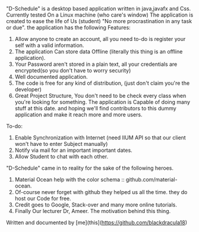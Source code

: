 "D-Schedule" is a desktop based application written in java,javafx and Css. Currently tested On a Linux machine (who care's window)
The application is created to ease the life of Us (student) "No more procrastination in any task or due". the application has the following Features:
1. Allow anyone to create an account, all you need to-do is register your self with a valid information.
2. The application Can store data Offline (literally this thing is an offline application).
3. Your Password aren't stored in a plain text, all your credentials are encrypted(so you don't have to worry security)
4. Well documented application.
5. The code is free for any kind of distribution, (just don't claim you're the developer)
6. Great Project Structure, You don't need to be check every class when you're looking for something.
The application is Capable of doing many stuff at this date. and hoping we'll find contributors to this dummy application and make it reach more and more users.

To-do:
1. Enable Synchronization with Internet (need IIUM API so that our client won't have to enter Subject manually)
2. Notify via mail for an important important dates.
3. Allow Student to chat with each other.

"D-Schedule" came in to reality for the sake of the following heroes.
1. Material Ocean help with the color schema :: github.com/material-ocean.
2. Of-course never forget with github they helped us all the time. they do host our Code for free.
3. Credit goes to Google, Stack-over and many more online tutorials.
4. Finally Our lecturer Dr, Ameer. The motivation behind this thing.

Written and documented by [me](this](https://github.com/blackdracula18)

